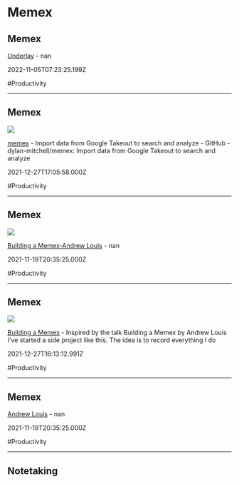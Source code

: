 # Memex

## Memex

[Underlay](https://www.underlay.org) - nan

2022-11-05T07:23:25.199Z

#Productivity

---

## Memex

![](https://opengraph.githubassets.com/eeb1f134a9e85dab25d64e9137aece04405df966bc869a48445b231c8c011eae/dylan-mitchell/memex)

[memex](https://github.com/dylan-mitchell/memex) - Import data from Google Takeout to search and analyze - GitHub - dylan-mitchell/memex: Import data from Google Takeout to search and analyze

2021-12-27T17:05:58.000Z

#Productivity

---

## Memex

![](https://hyfen.net/static/d3cb7c892c57fb2d801fad039950a151/ebad0/memex.png)

[Building a Memex-Andrew Louis](https://hyfen.net/memex) - nan

2021-11-19T20:35:25.000Z

#Productivity

---

## Memex

![](https://adrian-philipp.com/banner.jpg)

[Building a Memex](https://adrian-philipp.com/notes/building-a-memex) - Inspired by the  talk Building a Memex  by Andrew Louis I've started a side project like this. The idea is to record everything I do

2021-12-27T16:13:12.991Z

#Productivity

---

## Memex

[Andrew Louis](https://hyfen.net) - nan

2021-11-19T20:35:25.000Z

#Productivity

---

## Notetaking
